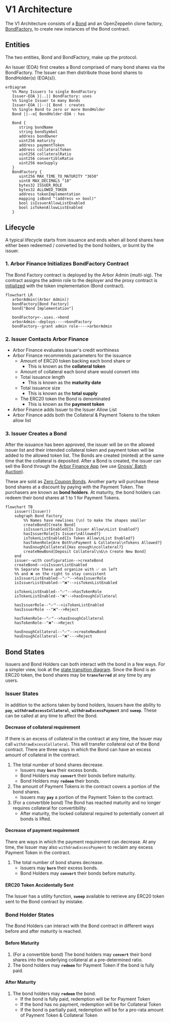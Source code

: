 # V1 Architecture

The V1 Architecture consists of a [Bond](/contracts/Bond.sol) and an OpenZeppelin clone factory, [BondFactory](/contracts/BondFactory.sol), to create new instances of the Bond contract.

## Entities

The two entities, Bond and BondFactory, make up the protocol.

An Issuer (EOA) first creates a Bond comprised of many bond shares via the BondFactory. The Issuer can then distribute those bond shares to BondHolder(s) (EOA(s)).

```mermaid
erDiagram
   %% Many Issuers to single BondFactory
   Issuer-EOA }|..|| BondFactory: uses
   %% Single Issuer to many Bonds
   Issuer-EOA ||--|{ Bond : creates
   %% Single Bond to zero or more BondHolder
   Bond ||--o{ BondHolder-EOA : has

   Bond {
      string bondName
      string bondSymbol
      address bondOwner
      uint256 maturity
      address paymentToken
      address collateralToken
      uint256 collateralRatio
      uint256 convertibleRatio
      uint256 maxSupply
   }
   BondFactory {
      uint256 MAX_TIME_TO_MATURITY "3650"
      uint8 MAX_DECIMALS "18"
      bytes32 ISSUER_ROLE
      bytes32 ALLOWED_TOKEN
      address tokenImplementation
      mapping isBond "(address => bool)"
      bool isIssuerAllowListEnabled
      bool isTokenAllowListEnabled
   }
```

## Lifecycle

A typical lifecycle starts from issuance and ends when all bond shares have either been redeemed / converted by the bond holders, or burnt by the issuer.

### 1. Arbor Finance Initializes BondFactory Contract

The Bond Factory contract is deployed by the Arbor Admin (multi-sig). The contract assigns the admin role to the deployer and the proxy contract is [initialized](/contracts/BondFactory.sol#L97) with the token implementation (Bond contract).

```mermaid
flowchart LR
   arborAdmin((Arbor Admin))
   bondFactory[Bond Factory]
   bond["Bond Implementation"]

   bondFactory<-.uses.->bond
   arborAdmin--deploys---->bondFactory
   bondFactory--grant admin role---->arborAdmin

```

### 2. Issuer Contacts Arbor Finance

- Arbor Finance evaluates Issuer's credit worthiness
- Arbor Finance recommends parameters for the issuance
  - Amount of ERC20 token backing each bond share or
    - This is known as the **collateral token**
  - Amount of collateral each bond share would convert into
  - Total issuance length
    - This is known as the **maturity date**
  - Total issuance size
    - This is known as the **total supply**
  - The ERC20 token the Bond is denominated
    - This is known as the **payment token**
- Arbor Finance adds Issuer to the Issuer Allow List
- Arbor Finance adds both the Collateral & Payment Tokens to the token allow list

### 3. Issuer Creates a Bond

After the issuance has been approved, the issuer will be on the allowed issuer list and their intended collateral token and payment token will be added to the allowed token list. The Bonds are created (minted) at the same time that the collateral is deposited. After a Bond is created, the issuer can sell the Bond through the [Arbor Finance App](https://app.arbor.garden) (we use [Gnosis' Batch Auction](https://github.com/gnosis/ido-contracts)).

These are sold as [Zero Coupon Bonds](https://docs.arbor.garden/portal/financial-concepts/zero-coupon-bonds). Another party will purchase these bond shares at a discount by paying with the Payment Token. The purchasers are known as **bond holders**. At maturity, the bond holders can redeem their bond shares at 1 to 1 for Payment Tokens.

```mermaid
flowchart TB
    issuer((Issuer))
    subgraph Bond Factory
        %% Names have newlines (\n) to make the shapes smaller
        createBond[Create Bond]
        isIssuerListEnabled{Is Issuer Allow\nList Enabled?}
        hasIssuerRole{Is Issuer\nAllowed?}
        isTokenListEnabled{Is Token Allow\nList Enabled?}
        hasTokenRole{Are Both\nPayment & Collateral\nTokens Allowed?}
        hasEnoughCollateral{Has enough\ncollateral?}
        createNewBond[Deposit Collateral\n&\n Create New Bond]
    end
    issuer--with configuration-->createBond
    createBond-->isIssuerListEnabled
    %% Separate these and organize with ✅ on left
    %% and ❌ on the right to stay consistent
    isIssuerListEnabled--"✅"-->hasIssuerRole
    isIssuerListEnabled--"❌"-->isTokenListEnabled

    isTokenListEnabled--"✅"-->hasTokenRole
    isTokenListEnabled--"❌"-->hasEnoughCollateral

    hasIssuerRole--"✅"-->isTokenListEnabled
    hasIssuerRole --"❌"-->Reject

    hasTokenRole--"✅"-->hasEnoughCollateral
    hasTokenRole--"❌"-->Reject

    hasEnoughCollateral--"✅"-->createNewBond
    hasEnoughCollateral--"❌"--->Reject
```

## Bond States

Issuers and Bond Holders can both interact with the bond in a few ways. For a simpler view, look at the [state transition diagram](/spec/stateMachine.md). Since the Bond is an ERC20 token, the bond shares may be **`transferred`** at any time by any users.

### Issuer States

In addition to the actions taken by bond holders, Issuers have the ability to **`pay`**, **`withdrawExcessCollateral`**, **`withdrawExcessPayment`** and **`sweep`**. These can be called at any time to affect the Bond.

#### Decrease of collateral requirement

If there is an excess of collateral in the contract at any time, the Issuer may call `withdrawExcessCollateral`. This will transfer collateral out of the Bond contract. There are three ways in which the Bond can have an excess amount of collateral in the contract.

1. The total number of bond shares decrease.
   - Issuers may **`burn`** their excess bonds.
   - Bond Holders may **`convert`** their bonds before maturity.
   - Bond Holders may **`redeem`** their bonds.
2. The amount of Payment Tokens in the contract covers a portion of the bond shares.
   - Issuers may **`pay`** a portion of the Payment Token to the contract.
3. (For a convertible bond) The Bond has reached maturity and no longer requires collateral for convertibility.
   - After maturity, the locked collateral required to potentially convert all bonds is lifted.

#### Decrease of payment requirement

There are ways in which the payment requirement can decrease. At any time, the Issuer may also `withdrawExcessPayment` to reclaim any excess Payment Token in the contract.

1. The total number of bond shares decrease.
   - Issuers may **`burn`** their excess bonds.
   - Bond Holders may **`convert`** their bonds before maturity.

#### ERC20 Token Accidentally Sent

The Issuer has a utility function, **`sweep`** available to retrieve any ERC20 token sent to the Bond contract by mistake.

### Bond Holder States

The Bond Holders can interact with the Bond contract in different ways before and after maturity is reached.

#### Before Maturity

1. (For a convertible bond) The bond holders may **`convert`** their bond shares into the underlying collateral at a pre-determined ratio.
2. The bond holders may **`redeem`** for Payment Token if the bond is fully paid.

#### After Maturity

1. The bond holders may **`redeem`** the bond.
   - If the bond is fully paid, redemption will be for Payment Token
   - If the bond has no payment, redemption will be for Collateral Token
   - If the bond is partially paid, redemption will be for a pro-rata amount of Payment Token & Collateral Token
